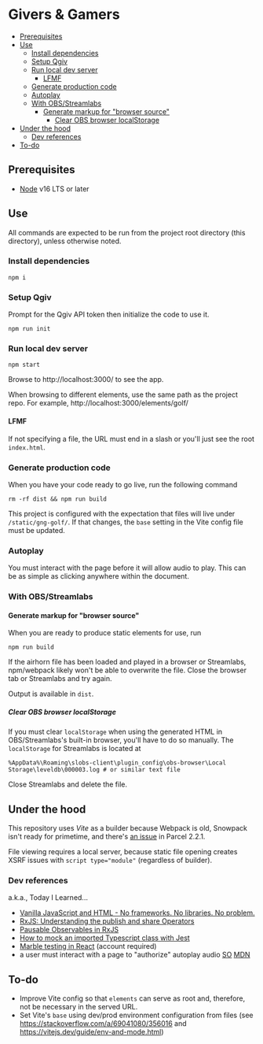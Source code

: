 # Givers & Gamers

- [Prerequisites](#prerequisites)
- [Use](#use)
  - [Install dependencies](#install-dependencies)
  - [Setup Qgiv](#setup-qgiv)
  - [Run local dev server](#run-local-dev-server)
    - [LFMF](#lfmf)
  - [Generate production code](#generate-production-code)
  - [Autoplay](#autoplay)
  - [With OBS/Streamlabs](#with-obsstreamlabs)
    - [Generate markup for "browser source"](#generate-markup-for-browser-source)
      - [Clear OBS browser localStorage](#clear-obs-browser-localstorage)
- [Under the hood](#under-the-hood)
  - [Dev references](#dev-references)
- [To-do](#to-do)

## Prerequisites
* [Node](https://nodejs.org/en/download/) v16 LTS or later


## Use
All commands are expected to be run from the project root directory
(this directory), unless otherwise noted.

### Install dependencies
```shell
npm i
```

### Setup Qgiv
Prompt for the Qgiv API token then initialize the code to use it.
```shell
npm run init
```

### Run local dev server
```shell
npm start
```
Browse to http://localhost:3000/ to see the app.

When browsing to different elements, use the same path as the project repo. For
example, http://localhost:3000/elements/golf/

#### LFMF

If not specifying a file, the URL must end in a slash or you'll just see
the root `index.html`.

### Generate production code
When you have your code ready to go live, run the following command
```shell
rm -rf dist && npm run build
```

This project is configured with the expectation that files will live under
`/static/gng-golf/`. If that changes, the `base` setting in the Vite config
file must be updated.

### Autoplay
You must interact with the page before it will allow audio to play. This
can be as simple as clicking anywhere within the document.

### With OBS/Streamlabs

#### Generate markup for "browser source"
When you are ready to produce static elements for use, run
```shell
npm run build
```

If the airhorn file has been loaded and played in a browser or Streamlabs,
npm/webpack likely won't be able to overwrite the file. Close the browser tab
or Streamlabs and try again.

Output is available in `dist`.

##### Clear OBS browser localStorage
If you must clear `localStorage` when using the generated HTML in
OBS/Streamlabs's built-in browser, you'll have to do so manually. The
`localStorage` for Streamlabs is located at
```
%AppData%\Roaming\slobs-client\plugin_config\obs-browser\Local Storage\leveldb\000003.log # or similar text file
```
Close Streamlabs and delete the file.

## Under the hood

This repository uses *Vite* as a builder because Webpack is old, Snowpack
isn't ready for primetime, and there's 
[an issue](https://github.com/parcel-bundler/parcel/issues/7574) in Parcel
2.2.1.

File viewing requires a local server, because static file opening creates
XSRF issues with `script type="module"` (regardless of builder).

### Dev references
a.k.a., Today I Learned...
 * [Vanilla JavaScript and HTML - No frameworks. No libraries. No problem.](https://johnpapa.net/render-html-2/)
 * [RxJS: Understanding the publish and share Operators](https://ncjamieson.com/understanding-publish-and-share/)
 * [Pausable Observables in RxJS](https://kddsky.medium.com/pauseable-observables-in-rxjs-58ce2b8c7dfd)
 * [How to mock an imported Typescript class with Jest](https://dev.to/codedivoire/how-to-mock-an-imported-typescript-class-with-jest-2g7j)
 * [Marble testing in React](https://medium.com/swlh/marble-testing-in-react-ba0639441afa) (account required)
 * a user must interact with a page to "authorize" autoplay audio [SO](https://stackoverflow.com/a/57632961/356016) [MDN](https://developer.mozilla.org/en-US/docs/Web/Media/Autoplay_guide)

## To-do

* Improve Vite config so that `elements` can serve as root and, therefore, not
    be necessary in the served URL.
* Set Vite's `base` using dev/prod environment configuration from files
    (see https://stackoverflow.com/a/69041080/356016 and https://vitejs.dev/guide/env-and-mode.html)
